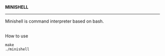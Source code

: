**MINISHELL**<hr>
Minishell is command interpreter based on bash.<bt>

<br>How to use<br>
```
make
./minishell
```
